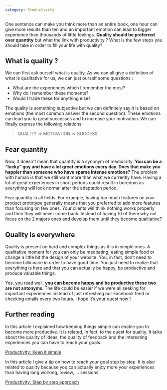 ```yaml
---
category: Productivity
---
```


One sentence can make you think more than an entire book, one hour can give more results than ten and an important emotion can lead to bigger experience than thousands of little feelings. **Quality should be preferred over quantity** but what the link with productivity ? What is the few steps you should take in order to fill your life with quality?

## What is quality ?
We can first ask ourself what is quality. As we can all give a definition of what is qualitative for us, we can just ourself some questions :

- What are the experiences which I remember the most?
- Why do I remember these moments?
- Would I trade these for anything else?

The quality is something subjective but we can definitely say it is based on emotions (the most common answer the second question). These emotions can lead you to great successes and to increase your motivation. We can finally express the following relations:

> QUALITY => MOTIVATION => SUCCESS

## Fear quantity
Now, it doesn't mean that quantity is a synonym of mediocrity. **You can be a “lucky” guy and have a lot great emotions every day. Does that make you happier than someone who have sparse intense emotions?** The problem with human is that we still want more than what we currently have. Having a lot of great experiences in short periods could result in boredom as everything will look normal after the adaptation period.

Fear quantity in all fields. For example, having too much features on your product prototype generally means that you preferred to add more features than focusing on few ones. Your clients will think nothing works properly and then they will never come back. Instead of having 10 of them why not focus on the 2 majors ones and develop them until they become qualitative?

## Quality is everywhere
Quality is present on hard and complex things as it is in simple ones. A qualitative moment for you can only be meditating, eating simple food or change a little bit the design of your website. You, in fact, don’t need to become billionaire in order to have good time. You just need to realize that everything is here and that you can actually be happy, be productive and produce valuable things.

Yes, you read well, **you can become happy and be productive these two are not antonyms**. The life could be easier if we were all seeking for important experiences instead of just refreshing our Facebook feed or checking emails every two hours. I hope it’s your quest now !

## Further reading

In this article I explained how keeping things simple can enable you to become more productive. It is related, in fact, to the quest for quality. It talks about the quality of ideas, the quality of feedback and the interesting experiences you can have to reach your goals.

[Productivity: Keep it simple](https://clement-jean.github.io/Productivity-keep-it-simple/)

In this article I give a tip on how to reach your goal step by step. It is also related to quality because you can actually enjoy more your experiences than having long working, review, … sessions.

[Productivity: Step by step approach](https://clement-jean.github.io/Productivity-step-by-step-technique/)
